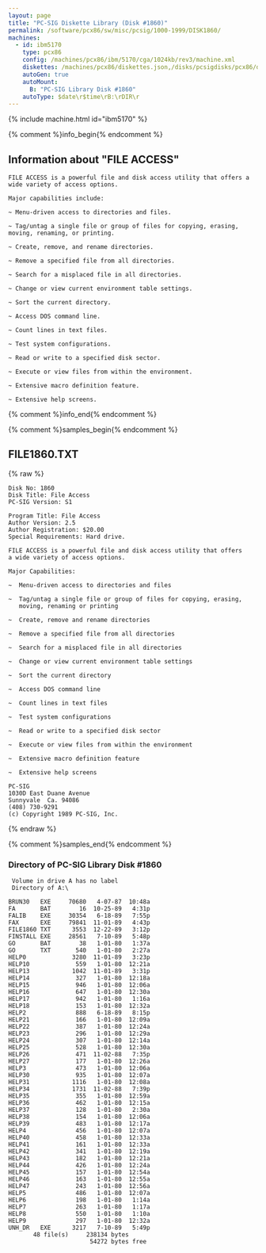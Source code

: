 ```yaml
---
layout: page
title: "PC-SIG Diskette Library (Disk #1860)"
permalink: /software/pcx86/sw/misc/pcsig/1000-1999/DISK1860/
machines:
  - id: ibm5170
    type: pcx86
    config: /machines/pcx86/ibm/5170/cga/1024kb/rev3/machine.xml
    diskettes: /machines/pcx86/diskettes.json,/disks/pcsigdisks/pcx86/diskettes.json
    autoGen: true
    autoMount:
      B: "PC-SIG Library Disk #1860"
    autoType: $date\r$time\rB:\rDIR\r
---
```


{% include machine.html id="ibm5170" %}

{% comment %}info_begin{% endcomment %}

## Information about "FILE ACCESS"

    FILE ACCESS is a powerful file and disk access utility that offers a
    wide variety of access options.
    
    Major capabilities include:
    
    ~ Menu-driven access to directories and files.
    
    ~ Tag/untag a single file or group of files for copying, erasing,
    moving, renaming, or printing.
    
    ~ Create, remove, and rename directories.
    
    ~ Remove a specified file from all directories.
    
    ~ Search for a misplaced file in all directories.
    
    ~ Change or view current environment table settings.
    
    ~ Sort the current directory.
    
    ~ Access DOS command line.
    
    ~ Count lines in text files.
    
    ~ Test system configurations.
    
    ~ Read or write to a specified disk sector.
    
    ~ Execute or view files from within the environment.
    
    ~ Extensive macro definition feature.
    
    ~ Extensive help screens.
{% comment %}info_end{% endcomment %}

{% comment %}samples_begin{% endcomment %}

## FILE1860.TXT

{% raw %}
```
Disk No: 1860                                                           
Disk Title: File Access                                                 
PC-SIG Version: S1                                                      
                                                                        
Program Title: File Access                                              
Author Version: 2.5                                                     
Author Registration: $20.00                                             
Special Requirements: Hard drive.                                       
                                                                        
FILE ACCESS is a powerful file and disk access utility that offers      
a wide variety of access options.                                       
                                                                        
Major Capabilities:                                                     
                                                                        
~  Menu-driven access to directories and files                          
                                                                        
~  Tag/untag a single file or group of files for copying, erasing,      
   moving, renaming or printing                                         
                                                                        
~  Create, remove and rename directories                                
                                                                        
~  Remove a specified file from all directories                         
                                                                        
~  Search for a misplaced file in all directories                       
                                                                        
~  Change or view current environment table settings                    
                                                                        
~  Sort the current directory                                           
                                                                        
~  Access DOS command line                                              
                                                                        
~  Count lines in text files                                            
                                                                        
~  Test system configurations                                           
                                                                        
~  Read or write to a specified disk sector                             
                                                                        
~  Execute or view files from within the environment                    
                                                                        
~  Extensive macro definition feature                                   
                                                                        
~  Extensive help screens                                               
                                                                        
PC-SIG                                                                  
1030D East Duane Avenue                                                 
Sunnyvale  Ca. 94086                                                    
(408) 730-9291                                                          
(c) Copyright 1989 PC-SIG, Inc.                                         
```
{% endraw %}

{% comment %}samples_end{% endcomment %}

### Directory of PC-SIG Library Disk #1860

     Volume in drive A has no label
     Directory of A:\

    BRUN30   EXE     70680   4-07-87  10:48a
    FA       BAT        16  10-25-89   4:31p
    FALIB    EXE     30354   6-18-89   7:55p
    FAX      EXE     79841  11-01-89   4:43p
    FILE1860 TXT      3553  12-22-89   3:12p
    FINSTALL EXE     28561   7-10-89   5:48p
    GO       BAT        38   1-01-80   1:37a
    GO       TXT       540   1-01-80   2:27a
    HELP0             3280  11-01-89   3:23p
    HELP10             559   1-01-80  12:21a
    HELP13            1042  11-01-89   3:31p
    HELP14             327   1-01-80  12:18a
    HELP15             946   1-01-80  12:06a
    HELP16             647   1-01-80  12:30a
    HELP17             942   1-01-80   1:16a
    HELP18             153   1-01-80  12:32a
    HELP2              888   6-18-89   8:15p
    HELP21             166   1-01-80  12:09a
    HELP22             387   1-01-80  12:24a
    HELP23             296   1-01-80  12:29a
    HELP24             307   1-01-80  12:14a
    HELP25             528   1-01-80  12:30a
    HELP26             471  11-02-88   7:35p
    HELP27             177   1-01-80  12:26a
    HELP3              473   1-01-80  12:06a
    HELP30             935   1-01-80  12:07a
    HELP31            1116   1-01-80  12:08a
    HELP34            1731  11-02-88   7:39p
    HELP35             355   1-01-80  12:59a
    HELP36             462   1-01-80  12:15a
    HELP37             128   1-01-80   2:30a
    HELP38             154   1-01-80  12:06a
    HELP39             483   1-01-80  12:17a
    HELP4              456   1-01-80  12:07a
    HELP40             458   1-01-80  12:33a
    HELP41             161   1-01-80  12:33a
    HELP42             341   1-01-80  12:19a
    HELP43             182   1-01-80  12:21a
    HELP44             426   1-01-80  12:24a
    HELP45             157   1-01-80  12:54a
    HELP46             163   1-01-80  12:55a
    HELP47             243   1-01-80  12:56a
    HELP5              486   1-01-80  12:07a
    HELP6              198   1-01-80   1:14a
    HELP7              263   1-01-80   1:17a
    HELP8              550   1-01-80   1:10a
    HELP9              297   1-01-80  12:32a
    UNH_DR   EXE      3217   7-10-89   5:49p
           48 file(s)     238134 bytes
                           54272 bytes free

